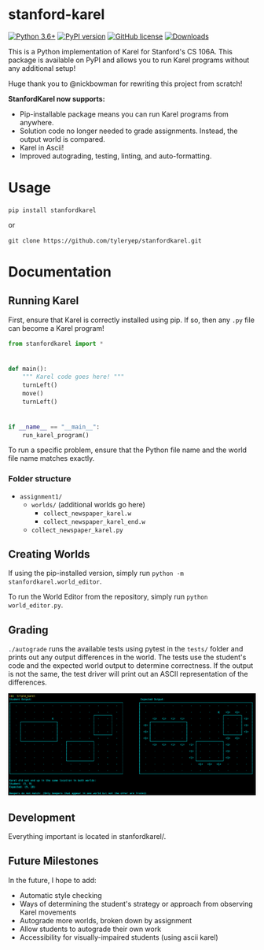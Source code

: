 # stanford-karel
[![Python 3.6+](https://img.shields.io/badge/python-3.6+-blue.svg)](https://www.python.org/downloads/release/python-360/)
[![PyPI version](https://badge.fury.io/py/stanfordkarel.svg)](https://badge.fury.io/py/stanfordkarel)
[![GitHub license](https://img.shields.io/github/license/TylerYep/stanford-karel)](https://github.com/TylerYep/stanford-karel/blob/master/LICENSE)
[![Downloads](https://pepy.tech/badge/stanfordkarel)](https://pepy.tech/project/stanfordkarel)

This is a Python implementation of Karel for Stanford's CS 106A. This package is available on PyPI and allows you to run Karel programs without any additional setup!

Huge thank you to @nickbowman for rewriting this project from scratch!


**StanfordKarel now supports:**
- Pip-installable package means you can run Karel programs from anywhere.
- Solution code no longer needed to grade assignments. Instead, the output world is compared.
- Karel in Ascii!
- Improved autograding, testing, linting, and auto-formatting.


# Usage
`pip install stanfordkarel`

or

`git clone https://github.com/tyleryep/stanfordkarel.git`


# Documentation
## Running Karel
First, ensure that Karel is correctly installed using pip.
If so, then any `.py` file can become a Karel program!

```python
from stanfordkarel import *


def main():
    """ Karel code goes here! """
    turnLeft()
    move()
    turnLeft()


if __name__ == "__main__":
    run_karel_program()
```

To run a specific problem, ensure that the Python file name and the world file name matches exactly.

### Folder structure
- `assignment1/`
    - `worlds/` (additional worlds go here)
        - `collect_newspaper_karel.w`
        - `collect_newspaper_karel_end.w`
    - `collect_newspaper_karel.py`


## Creating Worlds
If using the pip-installed version, simply run `python -m stanfordkarel.world_editor`.

To run the World Editor from the repository, simply run `python world_editor.py`.

## Grading
`./autograde` runs the available tests using pytest in the `tests/` folder and prints out any output differences in the world.
The tests use the student's code and the expected world output to determine correctness. If the output is not the same, the test driver will print out an ASCII representation of the differences.

![Autograder](./autograder.png)


## Development
Everything important is located in stanfordkarel/.


## Future Milestones
In the future, I hope to add:
- Automatic style checking
- Ways of determining the student's strategy or approach from observing Karel movements
- Autograde more worlds, broken down by assignment
- Allow students to autograde their own work
- Accessibility for visually-impaired students (using ascii karel)
